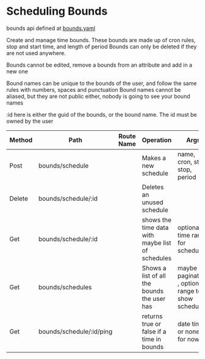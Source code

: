 # Scheduling Bounds

bounds api defined at [bounds.yaml](../../../api-docs/bounds.yaml)

Create and manage time bounds. These bounds are made up of cron rules, stop and start time, and length of period
Bounds can only be deleted if they are not used anywhere.

Bounds cannot be edited, remove a bounds from an attribute and add in a new one

Bound names can be unique to the bounds of the user, and follow the same rules with numbers, spaces and punctuation
Bound names cannot be aliased, but they are not public either, nobody is going to see your bound names

:id here is either the guid of the bounds, or the bound name. The id must be owned by the user



| Method | Path                     | Route Name | Operation                                        | Args                                                |
|--------|--------------------------|------------|--------------------------------------------------|-----------------------------------------------------|
| Post   | bounds/schedule          |            | Makes a new schedule                             | name, cron, start, stop, period                     |
| Delete | bounds/schedule/:id      |            | Deletes an unused schedule                       |                                                     |
| Get    | bounds/schedule/:id      |            | shows the time data with maybe list of schedules | optional time range for scheduling                  |
| Get    | bounds/schedules         |            | Shows a list of all the bounds the user has      | maybe pagination , optional range to show schedules |
| Get    | bounds/schedule/:id/ping |            | returns true or false if a time in bounds        | date time or none for now                           |


